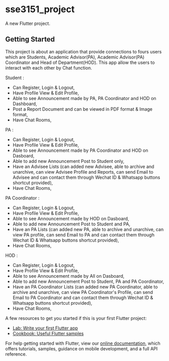 # sse3151_project

A new Flutter project. 

## Getting Started

This project is about an application that provide connections to fours users which are Students, Academic Advisor(PA), Academic Advisor(PA) Coordinator and Head of Department(HOD). This app allow the users to interact with each other by Chat function. 

Student : 
- Can Register, Login & Logout,
- Have Profile View & Edit Profile, 
- Able to see Announcement made by PA, PA Coordinator and HOD on Dashboard, 
- Post a Report Document and can be viewed in PDF format & Image format,
- Have Chat Rooms,

PA : 
- Can Register, Login & Logout, 
- Have Profile View & Edit Profile, 
- Able to see Announcement made by PA Coordinator and HOD on Dasboard, 
- Able to add new Announcement Post to Student only, 
- Have an Advisee Lists (can added new Advisee, able to archive and unarchive, can view Advisee Profile and Reports, can send Email to Advisee and can contact them through Wechat ID & Whatsapp buttons shortcut provided),
- Have Chat Rooms, 

PA Coordinator : 
- Can Register, Login & Logout, 
- Have Profile View & Edit Profile, 
- Able to see Announcement made by HOD on Dasboard, 
- Able to add new Announcement Post to Student and PA,
- Have an PA Lists (can added new PA, able to archive and unarchive, can view PA profile, can send Email to PA and can contact them through Wechat ID & Whatsapp buttons shortcut provided),
- Have Chat Rooms, 

HOD : 
- Can Register, Login & Logout, 
- Have Profile View & Edit Profile, 
- Able to see Announcement made by All on Dasboard, 
- Able to add new Announcement Post to Student, PA and PA Coordinator,
- Have an PA Coordinator Lists (can added new PA Coordinator, able to archive and unarchive, can view PA Coordinator's Profile, can send Email to PA Coordinator and can contact them through Wechat ID & Whatsapp buttons shortcut provided),
- Have Chat Rooms, 


A few resources to get you started if this is your first Flutter project:

- [Lab: Write your first Flutter app](https://flutter.dev/docs/get-started/codelab)
- [Cookbook: Useful Flutter samples](https://flutter.dev/docs/cookbook)

For help getting started with Flutter, view our
[online documentation](https://flutter.dev/docs), which offers tutorials,
samples, guidance on mobile development, and a full API reference.

